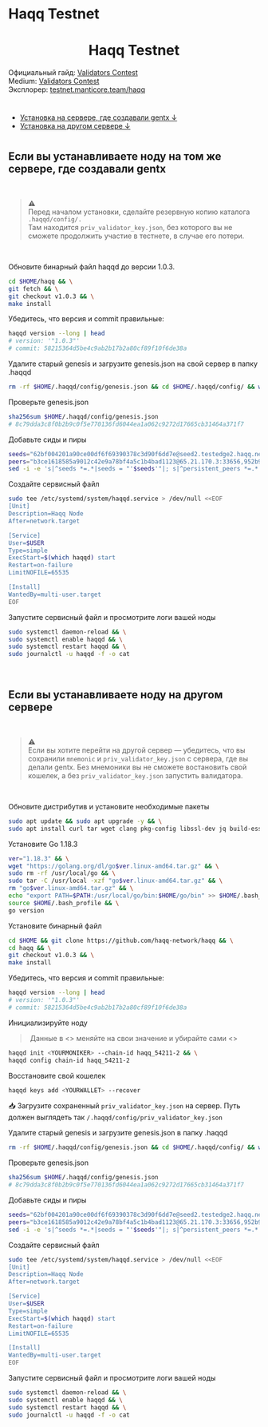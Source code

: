 # Haqq Testnet

<div align="center">
  <h1> Haqq Testnet </h1>
</div>





Официальный гайд: [Validators Contest](https://github.com/haqq-network/validators-contest)  
Medium: [Validators Contest](https://github.com/haqq-network/validators-contest)  
Эксплорер: [testnet.manticore.team/haqq](https://testnet.manticore.team/haqq)
 
 #

- [Установка на сервере, где создавали gentx ↓](#part1)  
- [Установка на другом сервере ↓](#part2)  

#


<a name="part1"></a> 
 
## Если вы устанавливаете ноду на том же сервере, где создавали gentx
 
<br> 

> ⚠️   
> Перед началом установки, сделайте резервную копию каталога `.haqqd/config/.`  
> Там находится `priv_validator_key.json`, без которого вы не сможете продолжить участие в тестнете, в случае его потери. 
<br> 
 
Обновите бинарный файл haqqd до версии 1.0.3.
```bash
cd $HOME/haqq && \
git fetch && \
git checkout v1.0.3 && \
make install
```
  
Убедитесь, что версия и commit правильные:
```bash
haqqd version --long | head
# version: '"1.0.3"'
# commit: 58215364d5be4c9ab2b17b2a80cf89f10f6de38a
```
  
Удалите старый genesis и загрузите genesis.json на свой сервер в папку .haqqd
```bash
rm -rf $HOME/.haqqd/config/genesis.json && cd $HOME/.haqqd/config/ && wget https://raw.githubusercontent.com/haqq-network/validators-contest/master/genesis.json
```
  
Проверьте genesis.json
```bash
sha256sum $HOME/.haqqd/config/genesis.json
# 8c79dda3c8f0b2b9c0f5e770136fd6044ea1a062c9272d17665cb31464a371f7
```

Добавьте сиды и пиры
```bash
seeds="62bf004201a90ce00df6f69390378c3d90f6dd7e@seed2.testedge2.haqq.network:26656,23a1176c9911eac442d6d1bf15f92eeabb3981d5@seed1.testedge2.haqq.network:26656"  
peers="b3ce1618585a9012c42e9a78bf4a5c1b4bad1123@65.21.170.3:33656,952b9d918037bc8f6d52756c111d0a30a456b3fe@213.239.217.52:29656,85301989752fe0ca934854aecc6379c1ccddf937@65.109.49.111:26556,d648d598c34e0e58ec759aa399fe4534021e8401@109.205.180.81:29956,f2c77f2169b753f93078de2b6b86bfa1ec4a6282@141.95.124.150:20116,eaa6d38517bbc32bdc487e894b6be9477fb9298f@78.107.234.44:45656,37513faac5f48bd043a1be122096c1ea1c973854@65.108.52.192:36656,d2764c55607aa9e8d4cee6e763d3d14e73b83168@66.94.119.47:26656,fc4311f0109d5aed5fcb8656fb6eab29c15d1cf6@65.109.53.53:26656,297bf784ea674e05d36af48e3a951de966f9aa40@65.109.34.133:36656,bc8c24e9d231faf55d4c6c8992a8b187cdd5c214@65.109.17.86:32656"  
sed -i -e 's|^seeds *=.*|seeds = "'$seeds'"|; s|^persistent_peers *=.*|persistent_peers = "'$peers'"|' $HOME/.haqqd/config/config.toml
```
  
  
Создайте сервисный файл
```bash
sudo tee /etc/systemd/system/haqqd.service > /dev/null <<EOF
[Unit]
Description=Haqq Node
After=network.target

[Service]
User=$USER
Type=simple
ExecStart=$(which haqqd) start
Restart=on-failure
LimitNOFILE=65535

[Install]
WantedBy=multi-user.target
EOF
```
  
  
Запустите сервисный файл и просмотрите логи вашей ноды
```bash
sudo systemctl daemon-reload && \
sudo systemctl enable haqqd && \
sudo systemctl restart haqqd && \
sudo journalctl -u haqqd -f -o cat
```

<br> 
 


<a name="part2"></a> 
 
## Если вы устанавливаете ноду на другом сервере
<br> 

> ⚠️   
> Если вы хотите перейти на другой сервер — убедитесь, что вы сохранили `mnemonic` и `priv_validator_key.json` с сервера, где вы делали gentx.
> Без мнемоники вы не сможете востановить свой кошелек, а без `priv_validator_key.json` запустить валидатора.
<br> 

Обновите дистрибутив  и установите необходимые пакеты
```bash
sudo apt update && sudo apt upgrade -y && \
sudo apt install curl tar wget clang pkg-config libssl-dev jq build-essential bsdmainutils git make ncdu gcc git jq chrony liblz4-tool -y
```

Установите Go 1.18.3
```bash
ver="1.18.3" && \
wget "https://golang.org/dl/go$ver.linux-amd64.tar.gz" && \
sudo rm -rf /usr/local/go && \
sudo tar -C /usr/local -xzf "go$ver.linux-amd64.tar.gz" && \
rm "go$ver.linux-amd64.tar.gz" && \
echo "export PATH=$PATH:/usr/local/go/bin:$HOME/go/bin" >> $HOME/.bash_profile && \
source $HOME/.bash_profile && \
go version
```

 
Установите бинарный файл 
```bash
cd $HOME && git clone https://github.com/haqq-network/haqq && \
cd haqq && \
git checkout v1.0.3 && \
make install 
```
  
Убедитесь, что версия и commit правильные:
```bash
haqqd version --long | head
# version: '"1.0.3"'
# commit: 58215364d5be4c9ab2b17b2a80cf89f10f6de38a
```

Инициализируйте ноду
> Данные в <> меняйте на свои значение и убирайте сами <>

```bash
haqqd init <YOURMONIKER> --chain-id haqq_54211-2 && \
haqqd config chain-id haqq_54211-2
```

Восстановите свой кошелек
```bash
haqqd keys add <YOURWALLET> --recover
```

📥 Загрузите сохраненный `priv_validator_key.json` на сервер. Путь должен выглядеть так `/.haqqd/config/priv_validator_key.json`


Удалите старый genesis и загрузите genesis.json в папку .haqqd
```bash
rm -rf $HOME/.haqqd/config/genesis.json && cd $HOME/.haqqd/config/ && wget https://raw.githubusercontent.com/haqq-network/validators-contest/master/genesis.json
```
  
Проверьте genesis.json
```bash
sha256sum $HOME/.haqqd/config/genesis.json
# 8c79dda3c8f0b2b9c0f5e770136fd6044ea1a062c9272d17665cb31464a371f7
```

Добавьте сиды и пиры
```bash
seeds="62bf004201a90ce00df6f69390378c3d90f6dd7e@seed2.testedge2.haqq.network:26656,23a1176c9911eac442d6d1bf15f92eeabb3981d5@seed1.testedge2.haqq.network:26656"  
peers="b3ce1618585a9012c42e9a78bf4a5c1b4bad1123@65.21.170.3:33656,952b9d918037bc8f6d52756c111d0a30a456b3fe@213.239.217.52:29656,85301989752fe0ca934854aecc6379c1ccddf937@65.109.49.111:26556,d648d598c34e0e58ec759aa399fe4534021e8401@109.205.180.81:29956,f2c77f2169b753f93078de2b6b86bfa1ec4a6282@141.95.124.150:20116,eaa6d38517bbc32bdc487e894b6be9477fb9298f@78.107.234.44:45656,37513faac5f48bd043a1be122096c1ea1c973854@65.108.52.192:36656,d2764c55607aa9e8d4cee6e763d3d14e73b83168@66.94.119.47:26656,fc4311f0109d5aed5fcb8656fb6eab29c15d1cf6@65.109.53.53:26656,297bf784ea674e05d36af48e3a951de966f9aa40@65.109.34.133:36656,bc8c24e9d231faf55d4c6c8992a8b187cdd5c214@65.109.17.86:32656"  
sed -i -e 's|^seeds *=.*|seeds = "'$seeds'"|; s|^persistent_peers *=.*|persistent_peers = "'$peers'"|' $HOME/.haqqd/config/config.toml
```
  
  
Создайте сервисный файл
```bash
sudo tee /etc/systemd/system/haqqd.service > /dev/null <<EOF
[Unit]
Description=Haqq Node
After=network.target

[Service]
User=$USER
Type=simple
ExecStart=$(which haqqd) start
Restart=on-failure
LimitNOFILE=65535

[Install]
WantedBy=multi-user.target
EOF
```
  
  
Запустите сервисный файл и просмотрите логи вашей ноды
```bash
sudo systemctl daemon-reload && \
sudo systemctl enable haqqd && \
sudo systemctl restart haqqd && \
sudo journalctl -u haqqd -f -o cat
```

<br> 
 
  
